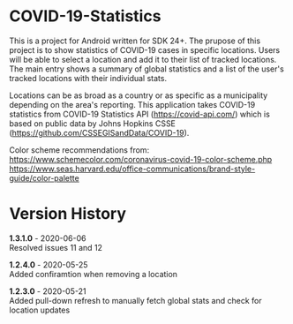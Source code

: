 # COVID-19-Statistics

This is a project for Android written for SDK 24+.  The prupose of this project is to show statistics of COVID-19 cases in specific locations.  Users will be able to select a location and add it to their list of tracked locations.  The main entry shows a summary of global statistics and a list of the user's tracked locations with their individual stats.  

Locations can be as broad as a country or as specific as a municipality depending on the area's reporting.  This application takes COVID-19 statistics from COVID-19 Statistics API (https://covid-api.com/) which is based on public data by Johns Hopkins CSSE (https://github.com/CSSEGISandData/COVID-19).   


Color scheme recommendations from:   
https://www.schemecolor.com/coronavirus-covid-19-color-scheme.php 
https://www.seas.harvard.edu/office-communications/brand-style-guide/color-palette  

# Version History

**1.3.1.0** - 2020-06-06  
Resolved issues 11 and 12 

**1.2.4.0** - 2020-05-25  
Added confiramtion when removing a location

**1.2.3.0** - 2020-05-21  
Added pull-down refresh to manually fetch global stats and check for location updates

